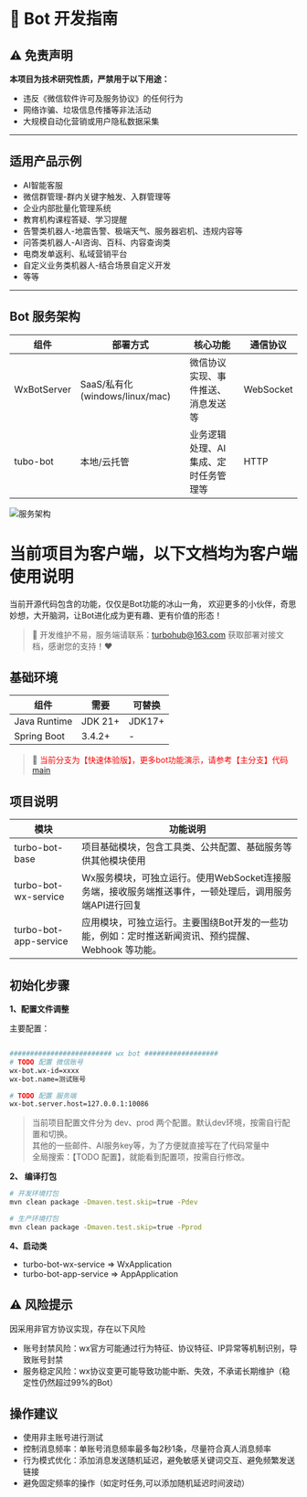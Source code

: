# 🤖 Bot 开发指南

## ⚠️ 免责声明
**本项目为技术研究性质，严禁用于以下用途：**
- 违反《微信软件许可及服务协议》的任何行为
- 网络诈骗、垃圾信息传播等非法活动
- 大规模自动化营销或用户隐私数据采集
---

## 适用产品示例
- AI智能客服
- 微信群管理-群内关键字触发、入群管理等 
- 企业内部批量化管理系统 
- 教育机构课程答疑、学习提醒
- 告警类机器人-地震告警、极端天气、服务器宕机、违规内容等 
- 问答类机器人-AI咨询、百科、内容查询类 
- 电商发单返利、私域营销平台
- 自定义业务类机器人-结合场景自定义开发 
- 等等
---

## Bot 服务架构

|组件|部署方式|核心功能|通信协议|
|----|----------------------------|-------|--------|
|WxBotServer| SaaS/私有化(windows/linux/mac) |微信协议实现、事件推送、消息发送等|WebSocket|
|tubo-bot| 本地/云托管                     |业务逻辑处理、AI集成、定时任务管理等|HTTP|

![服务架构](https://upload.cc/i1/2025/05/12/HwaEl3.png "服务架构")

# 当前项目为客户端，以下文档均为客户端使用说明

当前开源代码包含的功能，仅仅是Bot功能的冰山一角，
欢迎更多的小伙伴，奇思妙想，大开脑洞，让Bot进化成为更有趣、更有价值的形态！

> 📧 开发维护不易，服务端请联系：turbohub@163.com 获取部署对接文档，感谢您的支持！❤️


## 基础环境

|组件|需要|可替换|
|----|-------|-------|
|Java Runtime|JDK 21+|JDK17+|
|Spring Boot|3.4.2+|-|

> 🚀 <font color="#FF0000">当前分支为【快速体验版】，更多bot功能演示，请参考【主分支】代码 [main](https://github.com/turbolisten/turbo-bot-service/tree/main)</font>

## 项目说明

|模块|功能说明|
|-----|-----|
|turbo-bot-base|项目基础模块，包含工具类、公共配置、基础服务等供其他模块使用|
|turbo-bot-wx-service|Wx服务模块，可独立运行。使用WebSocket连接服务端，接收服务端推送事件，一顿处理后，调用服务端API进行回复|
|turbo-bot-app-service|应用模块，可独立运行。主要围绕Bot开发的一些功能，例如：定时推送新闻资讯、预约提醒、Webhook 等功能。|

## 初始化步骤

**1、配置文件调整**

主要配置：

```bash

######################### wx bot ##################
# TODO 配置 微信账号
wx-bot.wx-id=xxxx
wx-bot.name=测试账号

# TODO 配置 服务端
wx-bot.server.host=127.0.0.1:10086

```

>  当前项目配置文件分为 dev、prod 两个配置。默认dev环境，按需自行配置和切换。<br/>
其他的一些邮件、AI服务key等，为了方便就直接写在了代码常量中<br/>
全局搜索：【TODO 配置】，就能看到配置项，按需自行修改。

**2、 编译打包**

```bash
# 开发环境打包
mvn clean package -Dmaven.test.skip=true -Pdev

# 生产环境打包
mvn clean package -Dmaven.test.skip=true -Pprod
```

**4、启动类**
- turbo-bot-wx-service => WxApplication
- turbo-bot-app-service => AppApplication

## ⚠️ 风险提示
因采用非官方协议实现，存在以下风险
- 账号封禁风险：wx官方可能通过行为特征、协议特征、IP异常等机制识别，导致账号封禁
- 服务稳定风险：wx协议变更可能导致功能中断、失效，不承诺长期维护（稳定性仍然超过99%的Bot）

## 操作建议
- 使用非主账号进行测试
- 控制消息频率：单账号消息频率最多每2秒1条，尽量符合真人消息频率
- 行为模式优化：添加消息发送随机延迟，避免敏感关键词交互、避免频繁发送链接
- 避免固定频率的操作（如定时任务,可以添加随机延迟时间波动）
